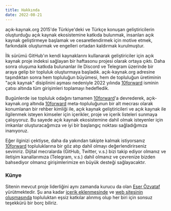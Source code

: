 ```yaml
---
title: Hakkında
date: 2022-08-21
---
```


açık-kaynak.org 2015'de Türkiye'deki ve Türkçe konuşan geliştiricilerin
oluşturduğu açık kaynak ekosistemine katkıda bulunmak, insanları açık kaynak
geliştirmeye başlamak ve cesaretlendirmek için motive etmek, farkındalık
oluşturmak ve engelleri ortadan kaldırmak kurulmuştur.

İlk sürümü GitHub'ın kendi kaynaklarını kullanarak geliştiriciler için açık
kaynak proje indeksi sağlayan bir haftasonu projesi olarak ortaya çıktı. Daha
sonra oluşuma katkıda bulunanlar ile Discord ve Telegram üzerinde bir araya
gelip bir topluluk oluşturmaya başladık. açık-kaynak.org adresine taşındıktan
sonra hem topluluğun büyümesi, hem de topluluğun üretiminin "açık kaynak"
disiplinini aşması nedeniyle 2022 yılında [10forward](https://10forward.io/)
isminin çatısı altında tüm girişimleri toplamayı hedefledik.

Bugünlerde ise topluluk odağını tamamen [10forward](https://10forward.io/)'a
devrederek, açık-kaynak.org altında [10forward](https://10forward.io/)
meta-topluluğunun bir alt mecrası olarak konumlanan bir rehber kimliği ile, açık
kaynak geliştiricileri ve açık kaynak ile ilgilenmek isteyen kimseler için
içerikler, proje ve içerik listeleri sunmaya çalışıyoruz. Bu sayede açık kaynak
ekosistemine dahil olmak isteyenler için imkanlar oluşturacağımıza ve iyi bir
başlangıç noktası sağladığımıza inanıyoruz.

Eğer ilginizi çektiyse, daha da yakından takipte kalmak istiyorsanız
[10forward](https://10forward.io/) topluluklarına bir göz atıp dahil olmayı
değerlendirirseniz seviniriz. Dijital mecralarda (GitHub, Twitter, v.s.) bizi
takip ediyor olmanız ve iletişim kanallarımıza (Telegram, v.s.) dahil olmanız ve
çevrenize bizden bahsediyor olmanız girişimlerimize en büyük desteği
sağlayacaktır.

### Künye

Sitenin mevcut proje liderliğini aynı zamanda kurucu da olan
[Eser Özvataf](https://eser.ozvataf.com/) yürütmektedir. Şu ana kadar
[içerik eklenmesinde](https://github.com/acikkaynak/acikkaynak/graphs/contributors)
ve
[web sitesinin oluşmasında](https://github.com/acikkaynak/acikkaynak-website/graphs/contributors)
topluluktan eşsiz katkılar alınmış olup her biri için sonsuz teşekkürü bir borç
biliriz.
